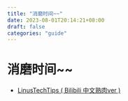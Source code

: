 ```yaml
---
title: "消磨时间~~"
date: 2023-08-01T20:14:21+08:00
draft: false
categories: "guide"
---
```


# 消磨时间~~

* [LinusTechTips ( Bilibili 中文熟肉ver )](https://space.bilibili.com/12434430/)